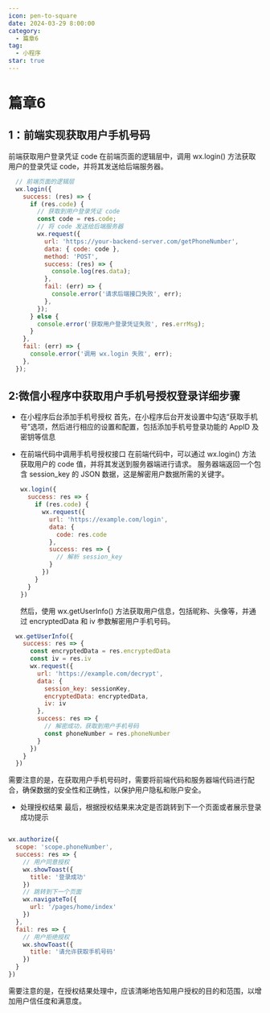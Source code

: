 ```yaml
---
icon: pen-to-square
date: 2024-03-29 8:00:00
category:
  - 篇章6
tag:
  - 小程序
star: true
---
```


# 篇章6
## 1：前端实现获取用户手机号码
  前端获取用户登录凭证 code
  在前端页面的逻辑层中，调用 wx.login() 方法获取用户的登录凭证 code，并将其发送给后端服务器。
  ```js
    // 前端页面的逻辑层
    wx.login({
      success: (res) => {
        if (res.code) {
          // 获取到用户登录凭证 code
          const code = res.code;
          // 将 code 发送给后端服务器
          wx.request({
            url: 'https://your-backend-server.com/getPhoneNumber',
            data: { code: code },
            method: 'POST',
            success: (res) => {
              console.log(res.data);
            },
            fail: (err) => {
              console.error('请求后端接口失败', err);
            },
          });
        } else {
          console.error('获取用户登录凭证失败', res.errMsg);
        }
      },
      fail: (err) => {
        console.error('调用 wx.login 失败', err);
      },
    });


  ```

## 2:微信小程序中获取用户手机号授权登录详细步骤
 - 在小程序后台添加手机号授权
    首先，在小程序后台开发设置中勾选“获取手机号”选项，然后进行相应的设置和配置，包括添加手机号登录功能的
    AppID 及密钥等信息

- 在前端代码中调用手机号授权接口
  在前端代码中，可以通过 wx.login() 方法获取用户的 code 值，并将其发送到服务器端进行请求。
  服务器端返回一个包  含 session_key 的 JSON 数据，这是解密用户数据所需的关键字。
  ```js
  wx.login({
    success: res => {
      if (res.code) {
        wx.request({
          url: 'https://example.com/login',
          data: {
            code: res.code
          },
          success: res => {
            // 解析 session_key
          }
        })
      }
    }
  })

  ```
  然后，使用 wx.getUserInfo() 方法获取用户信息，包括昵称、头像等，并通过 encryptedData 和 iv 参数解密用户手机号码。

```js
  wx.getUserInfo({
    success: res => {
      const encryptedData = res.encryptedData
      const iv = res.iv
      wx.request({
        url: 'https://example.com/decrypt',
        data: {
          session_key: sessionKey,
          encryptedData: encryptedData,
          iv: iv
        },
        success: res => {
          // 解密成功，获取到用户手机号码
          const phoneNumber = res.phoneNumber
        }
      })
    }
  })
```
需要注意的是，在获取用户手机号码时，需要将前端代码和服务器端代码进行配合，确保数据的安全性和正确性，以保护用户隐私和账户安全。
- 处理授权结果
  最后，根据授权结果来决定是否跳转到下一个页面或者展示登录成功提示
```js

wx.authorize({
  scope: 'scope.phoneNumber',
  success: res => {
    // 用户同意授权
    wx.showToast({
      title: '登录成功'
    })
    // 跳转到下一个页面
    wx.navigateTo({
      url: '/pages/home/index'
    })
  },
  fail: res => {
    // 用户拒绝授权
    wx.showToast({
      title: '请允许获取手机号码'
    })
  }
})
```
需要注意的是，在授权结果处理中，应该清晰地告知用户授权的目的和范围，以增加用户信任度和满意度。
